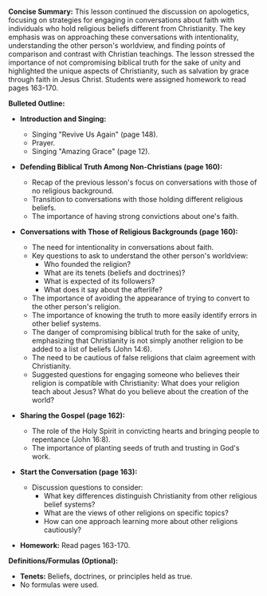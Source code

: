 **Concise Summary:** This lesson continued the discussion on apologetics, focusing on strategies for engaging in conversations about faith with individuals who hold religious beliefs different from Christianity. The key emphasis was on approaching these conversations with intentionality, understanding the other person's worldview, and finding points of comparison and contrast with Christian teachings.  The lesson stressed the importance of not compromising biblical truth for the sake of unity and highlighted the unique aspects of Christianity, such as salvation by grace through faith in Jesus Christ.  Students were assigned homework to read pages 163-170.


**Bulleted Outline:**

* **Introduction and Singing:**
    * Singing "Revive Us Again" (page 148).
    * Prayer.
    * Singing "Amazing Grace" (page 12).

* **Defending Biblical Truth Among Non-Christians (page 160):**
    * Recap of the previous lesson's focus on conversations with those of no religious background.
    * Transition to conversations with those holding different religious beliefs.
    * The importance of having strong convictions about one's faith.

* **Conversations with Those of Religious Backgrounds (page 160):**
    * The need for intentionality in conversations about faith.
    * Key questions to ask to understand the other person's worldview:
        * Who founded the religion?
        * What are its tenets (beliefs and doctrines)?
        * What is expected of its followers?
        * What does it say about the afterlife?
    * The importance of avoiding the appearance of trying to convert to the other person's religion.
    * The importance of knowing the truth to more easily identify errors in other belief systems.
    * The danger of compromising biblical truth for the sake of unity, emphasizing that Christianity is not simply another religion to be added to a list of beliefs (John 14:6).
    * The need to be cautious of false religions that claim agreement with Christianity.
    * Suggested questions for engaging someone who believes their religion is compatible with Christianity: What does your religion teach about Jesus? What do you believe about the creation of the world?

* **Sharing the Gospel (page 162):**
    * The role of the Holy Spirit in convicting hearts and bringing people to repentance (John 16:8).
    * The importance of planting seeds of truth and trusting in God's work.


* **Start the Conversation (page 163):**
    * Discussion questions to consider:
        * What key differences distinguish Christianity from other religious belief systems?
        * What are the views of other religions on specific topics?
        * How can one approach learning more about other religions cautiously?


* **Homework:** Read pages 163-170.


**Definitions/Formulas (Optional):**

* **Tenets:** Beliefs, doctrines, or principles held as true.
* No formulas were used.

